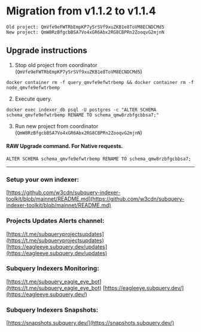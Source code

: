 # Migration from v1.1.2 to v1.1.4
```
Old project: QmVfe9eFWTRbEmpKP7ySrSVf9xuZKB1e8ToVM8ECNDCMd5
New project: QmW8RzBfgcbBSA7Vo4xGR6Abx2RG8CBPRn2ZooqvG2mjnN
```


## Upgrade instructions
 1) Stop old project from coordinator (`QmVfe9eFWTRbEmpKP7ySrSVf9xuZKB1e8ToVM8ECNDCMd5`)

```
docker container rm -f query_qmvfe9efwtrbemp && docker container rm -f node_qmvfe9efwtrbemp
```

 2) Execute query.

```
docker exec indexer_db psql -U postgres -c "ALTER SCHEMA schema_qmvfe9efwtrbemp RENAME TO schema_qmw8rzbfgcbbsa7;"

```

 3) Run new project from coordinator (`QmW8RzBfgcbBSA7Vo4xGR6Abx2RG8CBPRn2ZooqvG2mjnN`)

#### RAW Upgrade command. For Native requests.
`ALTER SCHEMA schema_qmvfe9efwtrbemp RENAME TO schema_qmw8rzbfgcbbsa7;`


___
### Setup your own indexer:

[https://github.com/w3cdn/subquery-indexer-toolkit/blob/mainnet/README.md](https://github.com/w3cdn/subquery-indexer-toolkit/blob/mainnet/README.md)

### Projects Updates Alerts channel:

[https://t.me/subqueryprojectsupdates](https://t.me/subqueryprojectsupdates) [https://eagleeye.subquery.dev/updates](https://eagleeye.subquery.dev/updates)

### Subquery Indexers Monitoring:

[https://t.me/subquery_eagle_eye_bot](https://t.me/subquery_eagle_eye_bot) [https://eagleeye.subquery.dev/](https://eagleeye.subquery.dev/)


### Subquery Indexers Snapshots:

[https://snapshots.subquery.dev/](https://snapshots.subquery.dev/)
